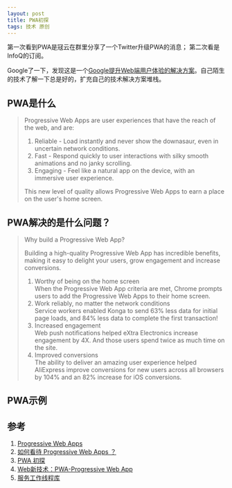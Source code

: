 ```yaml
---
layout: post
title: PWA初探
tags: 技术 原创
---
```


第一次看到PWA是冦云在群里分享了一个Twitter升级PWA的消息；
第二次看是InfoQ的订阅。

Google了一下，发现这是一个[Google提升Web端用户体验的解决方案](https://developers.google.com/web/progressive-web-apps/)。自己陌生的技术了解一下总是好的，扩充自己的技术解决方案堆栈。

## PWA是什么

> Progressive Web Apps are user experiences that have the reach of the web, and are:
> 
> 1. Reliable - Load instantly and never show the downasaur, even in uncertain network conditions.
> 2. Fast - Respond quickly to user interactions with silky smooth animations and no janky scrolling.
> 3. Engaging - Feel like a natural app on the device, with an immersive user experience.
>
> This new level of quality allows Progressive Web Apps to earn a place on the user's home screen.

## PWA解决的是什么问题？
> Why build a Progressive Web App?
> 
> Building a high-quality Progressive Web App has incredible benefits, making it easy to delight your users, grow engagement and increase conversions.
>
> 1. Worthy of being on the home screen  
>       When the Progressive Web App criteria are met, Chrome prompts users to add the Progressive Web Apps to their home screen.
> 2. Work reliably, no matter the network conditions  
>       Service workers enabled Konga to send 63% less data for initial page loads, and 84% less data to complete the first transaction!
> 3. Increased engagement  
>       Web push notifications helped eXtra Electronics increase engagement by 4X. And those users spend twice as much time on the site.
> 4. Improved conversions  
>       The ability to deliver an amazing user experience helped AliExpress improve conversions for new users across all browsers by 104% and an 82% increase for iOS conversions.

## PWA示例

## 参考
1. [Progressive Web Apps](https://developers.google.com/web/progressive-web-apps/)
2. [如何看待 Progressive Web Apps ？](https://www.zhihu.com/question/46690207)
3. [PWA 初探](http://harttle.com/2017/01/28/pwa-explore.html)
4. [Web新技术：PWA-Progressive Web App](http://liujinkai.com/2016/04/27/progressive-web-app/)
5. [服务工作线程库](https://developers.google.com/web/tools/service-worker-libraries/)
